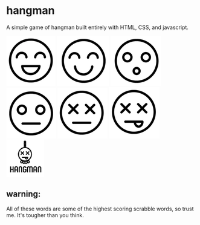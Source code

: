 # hangman
A simple game of hangman built entirely with HTML, CSS, and javascript.

![Hangman Image 1](/assets/images/attemptsleft6.png)
![Hangman Image 2](/assets/images/attemptsleft5.png)
![Hangman Image 3](/assets/images/attemptsleft4.png)
![Hangman Image 4](/assets/images/attemptsleft3.png)
![Hangman Image 5](/assets/images/attemptsleft2.png)
![Hangman Image 6](/assets/images/attemptsleft1.png)
<img src="/assets/images/attemptsleft0.png" width="100" height="100">

## warning:
All of these words are some of the highest scoring scrabble words, so trust me. It's tougher than you think.